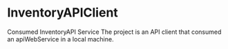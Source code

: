 # InventoryAPIClient
Consumed InventoryAPI Service
The project is an API client that consumed an apiWebService in a local machine.
